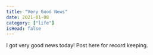 ```yaml
---
title: "Very Good News"
date: 2021-01-08
category: ["life"]
isHead: false
---
```


I got very good news today! Post here for record keeping.